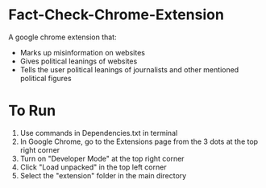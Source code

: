 # Fact-Check-Chrome-Extension
A google chrome extension that:
* Marks up misinformation on websites
* Gives political leanings of websites
* Tells the user political leanings of journalists and other mentioned political figures

# To Run
1. Use commands in Dependencies.txt in terminal
2. In Google Chrome, go to the Extensions page from the 3 dots at the top right corner
3. Turn on "Developer Mode" at the top right corner
4. Click "Load unpacked" in the top left corner
5. Select the "extension" folder in the main directory
